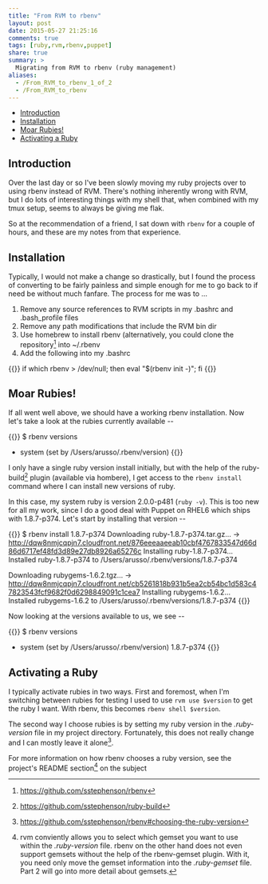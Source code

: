 ```yaml
---
title: "From RVM to rbenv"
layout: post
date: 2015-05-27 21:25:16
comments: true
tags: [ruby,rvm,rbenv,puppet]
share: true
summary: >
  Migrating from RVM to rbenv (ruby management)
aliases:
  - /From_RVM_to_rbenv_1_of_2
  - /From_RVM_to_rbenv
---
```


* [Introduction](#introduction)
* [Installation](#installation)
* [Moar Rubies!](#moar-rubies)
* [Activating a Ruby](#activating-a-ruby)

## Introduction

Over the last day or so I've been slowly moving my ruby projects over to using rbenv instead of RVM. There's nothing inherently wrong with RVM, but I do lots of interesting things with my shell that, when combined with my tmux setup, seems to always be giving me flak.

So at the recommendation of a friend, I sat down with `rbenv` for a couple of hours, and these are my notes from that experience.

## Installation

Typically, I would not make a change so drastically, but I found the process of converting to be fairly painless and simple enough for me to go back to if need be without much fanfare. The process for me was to ...

  1. Remove any source references to RVM scripts in my .bashrc and .bash\_profile files
  2. Remove any path modifications that include the RVM bin dir
  3. Use homebrew to install rbenv (alternatively, you could clone the repository[^1] into ~/.rbenv 
  4. Add the following into my .bashrc

{{<codeWide language="shell" line-numbers="false">}}
if which rbenv > /dev/null; then eval "$(rbenv init -)"; fi
{{</codeWide>}}

## Moar Rubies!

If all went well above, we should have a working rbenv installation. Now let's take a look at the rubies currently available --

{{<codeWide language="shell" line-numbers="false">}}
$ rbenv versions
* system (set by /Users/arusso/.rbenv/version)
{{</codeWide>}}

I only have a single ruby version install initially, but with the help of the ruby-build[^2] plugin (available via hombere), I get access to the `rbenv install` command where I can install new versions of ruby.

In this case, my system ruby is version 2.0.0-p481 (`ruby -v`). This is too new for all my work, since I do a good deal with Puppet on RHEL6 which ships with 1.8.7-p374. Let's start by installing that version --

{{<codeWide language="shell" line-numbers="false">}}
$ rbenv install 1.8.7-p374
Downloading ruby-1.8.7-p374.tar.gz...
-> http://dqw8nmjcqpjn7.cloudfront.net/876eeeaaeeab10cbf4767833547d66d86d6717ef48fd3d89e27db8926a65276c
Installing ruby-1.8.7-p374...
Installed ruby-1.8.7-p374 to /Users/arusso/.rbenv/versions/1.8.7-p374

Downloading rubygems-1.6.2.tgz...
-> http://dqw8nmjcqpjn7.cloudfront.net/cb5261818b931b5ea2cb54bc1d583c47823543fcf9682f0d6298849091c1cea7
Installing rubygems-1.6.2...
Installed rubygems-1.6.2 to /Users/arusso/.rbenv/versions/1.8.7-p374
{{</codeWide>}}

Now looking at the versions available to us, we see --

{{<codeWide language="shell" line-numbers="false">}}
$ rbenv versions
* system (set by /Users/arusso/.rbenv/version)
  1.8.7-p374
{{</codeWide>}}

## Activating a Ruby

I typically activate rubies in two ways. First and foremost, when I'm switching between rubies for testing I used to use `rvm use $version` to get the ruby I want. With rbenv, this becomes `rbenv shell $version`.

The second way I choose rubies is by setting my ruby version in the _.ruby-version_ file in my project directory. Fortunately, this does not really change and I can mostly leave it alone[^3].

For more information on how rbenv chooses a ruby version, see the project's README section[^4] on the subject

[^1]: https://github.com/sstephenson/rbenv
[^2]: https://github.com/sstephenson/ruby-build
[^3]: https://github.com/sstephenson/rbenv#choosing-the-ruby-version
[^4]: rvm conviently allows you to select which gemset you want to use within the _.ruby-version_ file. rbenv on the other hand does not even support gemsets without the help of the rbenv-gemset[^5] plugin. With it, you need only move the gemset information into the _.ruby-gemset_ file. Part 2 will go into more detail about gemsets.
[^5]: https://github.com/jf/rbenv-gemset
